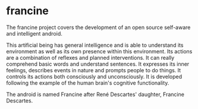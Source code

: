 # francine

The francine project covers the development of an open source self-aware and intelligent android.

This artificial being has general intelligence and is able to understand its environment as well as its own presence within this environment.
Its actions are a combination of reflexes and planned interventions.
It can really comprehend basic words and understand sentences.
It expresses its inner feelings, describes events in nature and prompts people to do things.
It controls its actions both consciously and unconsciously.
It is developed following the example of the human brain's cognitive functionality.

The android is named Francine after René Descartes' daughter, Francine Descartes.